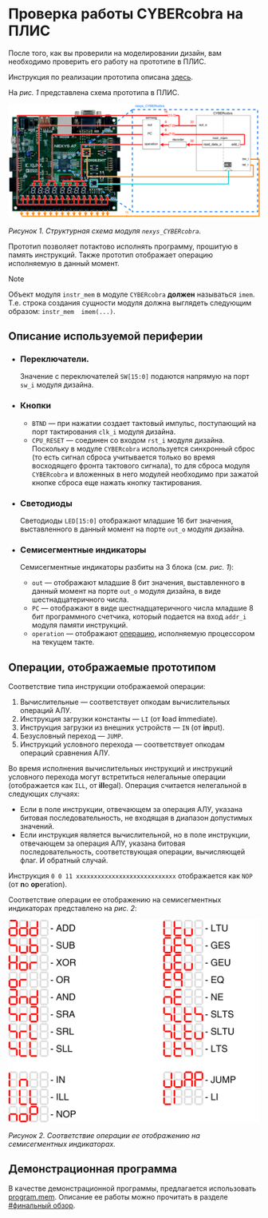 # Проверка работы CYBERcobra на ПЛИС

После того, как вы проверили на моделировании дизайн, вам необходимо проверить его работу на прототипе в ПЛИС.

Инструкция по реализации прототипа описана [здесь](../../../Vivado%20Basics/How%20to%20program%20an%20fpga%20board.md).

На _рис. 1_ представлена схема прототипа в ПЛИС.

![../../../.pic/Labs/board%20files/nexys_cobra_structure.drawio.svg](../../../.pic/Labs/board%20files/nexys_cobra_structure.drawio.svg)

_Рисунок 1. Структурная схема модуля `nexys_CYBERcobra`._

Прототип позволяет потактово исполнять программу, прошитую в память инструкций. Также прототип отображает операцию исполняемую в данный момент.

> [!NOTE]
> Объект модуля `instr_mem` в модуле `CYBERcobra` **должен** называться `imem`. Т.е. строка создания сущности модуля должна выглядеть следующим образом: `instr_mem  imem(...)`.

## Описание используемой периферии

-   ### Переключатели.

    Значение с переключателей `SW[15:0]` подаются напрямую на порт `sw_i` модуля дизайна.

-   ### Кнопки

    -   `BTND` — при нажатии создает тактовый импульс, поступающий на порт тактирования `clk_i` модуля дизайна.
    -   `CPU_RESET` — соединен со входом `rst_i` модуля дизайна. Поскольку в модуле `CYBERcobra` используется синхронный сброс (то есть сигнал сброса учитывается только во время восходящего фронта тактового сигнала), то для сброса модуля `CYBERcobra` и вложенных в него модулей необходимо при зажатой кнопке сброса еще нажать кнопку тактирования.

-   ### Светодиоды

    Светодиоды `LED[15:0]` отображают младшие 16 бит значения, выставленного в данный момент на порте `out_o` модуля дизайна.

-   ### Семисегментные индикаторы

    Семисегментные индикаторы разбиты на 3 блока (см. _рис. 1_):

    -   `out` — отображают младшие 8 бит значения, выставленного в данный момент на порте `out_o` модуля дизайна, в виде шестнадцатеричного числа.
    -   `PC` — отображают в виде шестнадцатеричного числа младшие 8 бит программного счетчика, который подается на вход `addr_i` модуля памяти инструкций.
    -   `operation` — отображают [операцию](#операции-отображаемые-прототипом), исполняемую процессором на текущем такте.

## Операции, отображаемые прототипом

Соответствие типа инструкции отображаемой операции:

1.  Вычислительные — соответствует опкодам вычислительных операций АЛУ.
1.  Инструкция загрузки константы — `LI` (от **l**oad **i**mmediate).
1.  Инструкция загрузки из внешних устройств — `IN` (от **in**put).
1.  Безусловный переход — `JUMP`.
1.  Инструкций условного перехода — соответствует опкодам операций сравнения АЛУ.

Во время исполнения вычислительных инструкций и инструкций условного перехода могут встретиться нелегальные операции (отображается как `ILL`, от **ill**egal). Операция считается нелегальной в следующих случаях:

-   Если в поле инструкции, отвечающем за операция АЛУ, указана битовая последовательность, не входящая в диапазон допустимых значений.
-   Если инструкция является вычислительной, но в поле инструкции, отвечающем за операция АЛУ, указана битовая последовательность, соответствующая операции, вычисляющей флаг. И обратный случай.

Инструкция `0 0 11 xxxxxxxxxxxxxxxxxxxxxxxxxxxx` отображается как `NOP` (от **n**o **op**eration).

Соответствие операции ее отображению на семисегментных индикаторах представлено на _рис. 2_:

!['../../../.pic/Labs/board%20files/nexys_cobra_operations.drawio.svg'](../../../.pic/Labs/board%20files/nexys_cobra_operations.drawio.svg)

_Рисунок 2. Соответствие операции ее отображению на семисегментных индикаторах._


## Демонстрационная программа

В качестве демонстрационной программы, предлагается использовать [program.mem](../program.mem). Описание ее работы можно прочитать в разделе [#финальный обзор](../README.md#финальный-обзор).
